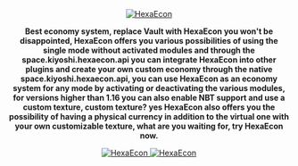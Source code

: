 <div align="center">
    <a href="https://i.imgur.com/VJkhArh.png">
        <img src="https://i.imgur.com/xgE01ZK.png" alt="HexaEcon">
    </a>
    <p align="center">
        <b>Best economy system, replace Vault with HexaEcon you won't be disappointed, HexaEcon offers you various possibilities of using the single mode without activated modules and through the space.kiyoshi.hexaecon.api you can integrate HexaEcon into other plugins and create your own custom economy through the native space.kiyoshi.hexaecon.api, you can use HexaEcon as an economy system for any mode by activating or deactivating the various modules, for versions higher than 1.16 you can also enable NBT support and use a custom texture, custom texture? yes HexaEcon also offers you the possibility of having a physical currency in addition to the virtual one with your own customizable texture, what are you waiting for, try HexaEcon now.</b>
     </p>
  <a href="https://i.imgur.com/FmWuZw9.png">
        <img src="https://i.imgur.com/iFI45Ej.png" alt="HexaEcon">
    </a>
  <a href="https://i.imgur.com/eATynbr.png">
        <img src="https://i.imgur.com/eATynbr.png" alt="HexaEcon">
    </a>
</div>
